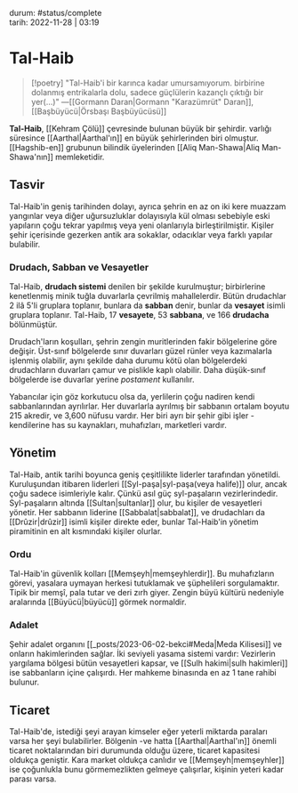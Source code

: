 durum: #status/complete   
tarih: 2022-11-28 | 03:19
# Tal-Haib
> [!poetry]
> "Tal-Haib'i bir karınca kadar umursamıyorum. birbirine dolanmış entrikalarla dolu, sadece güçlülerin kazançlı çıktığı bir yer(...)"
> ―[[Gormann Daran|Gormann "Karazümrüt" Daran]], [[Başbüyücü|Örsbaşı Başbüyücüsü]]

**Tal-Haib**, [[Kehram Çölü]] çevresinde bulunan büyük bir şehirdir. varlığı süresince [[Aarthal|Aarthal'ın]] en büyük şehirlerinden biri olmuştur. [[Hagshib-en]] grubunun bilindik üyelerinden [[Aliq Man-Shawa|Aliq Man-Shawa'nın]] memleketidir.
## Tasvir
Tal-Haib'in geniş tarihinden dolayı, ayrıca şehrin en az on iki kere muazzam yangınlar veya diğer uğursuzluklar dolayısıyla kül olması sebebiyle eski yapıların çoğu tekrar yapılmış veya yeni olanlarıyla birleştirilmiştir. Kişiler şehir içerisinde gezerken antik ara sokaklar, odacıklar veya farklı yapılar bulabilir.
### Drudach, Sabban ve Vesayetler
Tal-Haib, **drudach sistemi** denilen bir şekilde kurulmuştur; birbirlerine kenetlenmiş minik tuğla duvarlarla çevrilmiş mahallelerdir. Bütün drudachlar 2 ilâ 5'li gruplara toplanır, bunlara da **sabban** denir, bunlar da **vesayet** isimli gruplara toplanır. Tal-Haib, 17 **vesayete**, 53 **sabbana**, ve 166 **drudacha** bölünmüştür.

Drudach'ların koşulları, şehrin zengin muritlerinden fakir bölgelerine göre değişir. Üst-sınıf bölgelerde sınır duvarları güzel rünler veya kazımalarla işlenmiş olabilir, aynı şekilde daha durumu kötü olan bölgelerdeki drudachların duvarları çamur ve pislikle kaplı olabilir. Daha düşük-sınıf bölgelerde ise duvarlar yerine *postament* kullanılır.

Yabancılar için göz korkutucu olsa da, yerlilerin çoğu nadiren kendi sabbanlarından ayrılırlar. Her duvarlarla ayrılmış bir sabbanın ortalam boyutu 215 akredir, ve 3,600 nüfusu vardır. Her biri ayrı bir şehir gibi işler -kendilerine has su kaynakları, muhafızları, marketleri vardır.
## Yönetim
Tal-Haib, antik tarihi boyunca geniş çeşitlilikte liderler tarafından yönetildi. Kuruluşundan itibaren liderleri [[Syl-paşa|syl-paşa(veya halife)]] olur, ancak çoğu sadece isimleriyle kalır. Çünkü asıl güç syl-paşaların vezirlerindedir. Syl-paşaların altında [[Sultan|sultanlar]] olur, bu kişiler de vesayetleri yönetir. Her sabbanın liderine [[Sabbalat|sabbalat]], ve drudachları da [[Drûzir|drûzir]] isimli kişiler direkte eder, bunlar Tal-Haib'in yönetim piramitinin en alt kısmındaki kişiler olurlar. 
### Ordu
Tal-Haib'in güvenlik kolları [[Memşeyh|memşeyhlerdir]]. Bu muhafızların görevi, yasalara uymayan herkesi tutuklamak ve şüphelileri sorgulamaktır. Tipik bir memşî, pala tutar ve deri zırh giyer. Zengin büyü kültürü nedeniyle aralarında [[Büyücü|büyücü]] görmek normaldir.
### Adalet
Şehir adalet organını [[_posts/2023-06-02-bekci#Meda|Meda Kilisesi]] ve onların hakimlerinden sağlar. İki seviyeli yasama sistemi vardır: Vezirlerin yargılama bölgesi bütün vesayetleri kapsar, ve [[Sulh hakimi|sulh hakimleri]] ise sabbanların içine çalışırdı. Her mahkeme binasında en az 1 tane rahibi bulunur.
## Ticaret
Tal-Haib'de, istediği şeyi arayan kimseler eğer yeterli miktarda paraları varsa her şeyi bulabilirler. Bölgenin -ve hatta [[Aarthal|Aarthal'ın]] önemli ticaret noktalarından biri durumunda olduğu üzere, ticaret kapasitesi oldukça geniştir. Kara market oldukça canlıdır ve [[Memşeyh|memşeyhler]] ise çoğunlukla bunu görmemezlikten gelmeye çalışırlar, kişinin yeteri kadar parası varsa.